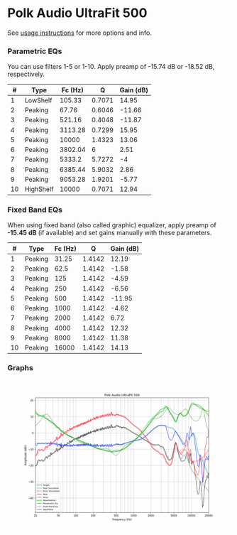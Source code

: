 # Polk Audio UltraFit 500
See [usage instructions](https://github.com/jaakkopasanen/AutoEq#usage) for more options and info.

### Parametric EQs
You can use filters 1-5 or 1-10. Apply preamp of -15.74 dB or -18.52 dB, respectively.

|   # | Type      |   Fc (Hz) |      Q |   Gain (dB) |
|-----|-----------|-----------|--------|-------------|
|   1 | LowShelf  |    105.33 | 0.7071 |       14.95 |
|   2 | Peaking   |     67.76 | 0.6046 |      -11.66 |
|   3 | Peaking   |    521.16 | 0.4048 |      -11.87 |
|   4 | Peaking   |   3113.28 | 0.7299 |       15.95 |
|   5 | Peaking   |  10000    | 1.4323 |       13.06 |
|   6 | Peaking   |   3802.04 | 6      |        2.51 |
|   7 | Peaking   |   5333.2  | 5.7272 |       -4    |
|   8 | Peaking   |   6385.44 | 5.9032 |        2.86 |
|   9 | Peaking   |   9053.28 | 1.9201 |       -5.77 |
|  10 | HighShelf |  10000    | 0.7071 |       12.94 |

### Fixed Band EQs
When using fixed band (also called graphic) equalizer, apply preamp of **-15.45 dB** (if available) and set gains manually with these parameters.

|   # | Type    |   Fc (Hz) |      Q |   Gain (dB) |
|-----|---------|-----------|--------|-------------|
|   1 | Peaking |     31.25 | 1.4142 |       12.19 |
|   2 | Peaking |     62.5  | 1.4142 |       -1.58 |
|   3 | Peaking |    125    | 1.4142 |       -4.59 |
|   4 | Peaking |    250    | 1.4142 |       -6.56 |
|   5 | Peaking |    500    | 1.4142 |      -11.95 |
|   6 | Peaking |   1000    | 1.4142 |       -4.62 |
|   7 | Peaking |   2000    | 1.4142 |        6.72 |
|   8 | Peaking |   4000    | 1.4142 |       12.32 |
|   9 | Peaking |   8000    | 1.4142 |       11.38 |
|  10 | Peaking |  16000    | 1.4142 |       14.13 |

### Graphs
![](./Polk%20Audio%20UltraFit%20500.png)
